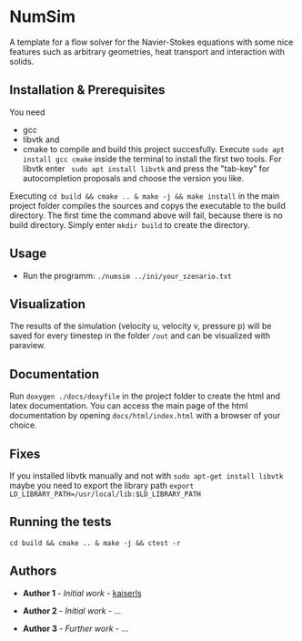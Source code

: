 # NumSim
A template for a flow solver for the Navier-Stokes equations with some nice features such as arbitrary geometries, heat transport and interaction with solids.

## Installation & Prerequisites

You need
- gcc
- libvtk and
- cmake to compile and build this project succesfully.
Execute ``` sudo apt install gcc cmake ``` inside the terminal to install the first two tools. For libvtk enter ``` sudo apt install libvtk``` and press the "tab-key" for autocompletion proposals and choose the version you like.

Executing ``` cd build && cmake .. & make -j && make install ``` in the main project folder compiles the sources and copys the executable to the build directory.
The first time the command above will fail, because there is no build  directory. Simply enter ``` mkdir build ``` to create the directory.

## Usage

- Run the programm: ``` ./numsim ../ini/your_szenario.txt ```

## Visualization

The results of the simulation (velocity u, velocity v, pressure p) will be saved for every timestep in the folder ```/out``` and can be visualized with paraview.

## Documentation
Run ```doxygen ./docs/doxyfile``` in the project folder to create the html and latex documentation. You can access the main page of the html documentation by opening ```docs/html/index.html``` with a browser of your choice.

## Fixes

If you installed libvtk manually and not with ``` sudo apt-get install libvtk ``` maybe you need to export the library path ```export LD_LIBRARY_PATH=/usr/local/lib:$LD_LIBRARY_PATH```

## Running the tests

``` cd build && cmake .. & make -j && ctest -r ```

## Authors

* **Author 1** - *Initial work* - [kaiserls](https://github.com/kaiserls)

* **Author 2** - *Initial work* - ...

* **Author 3** - *Further work* - ...
